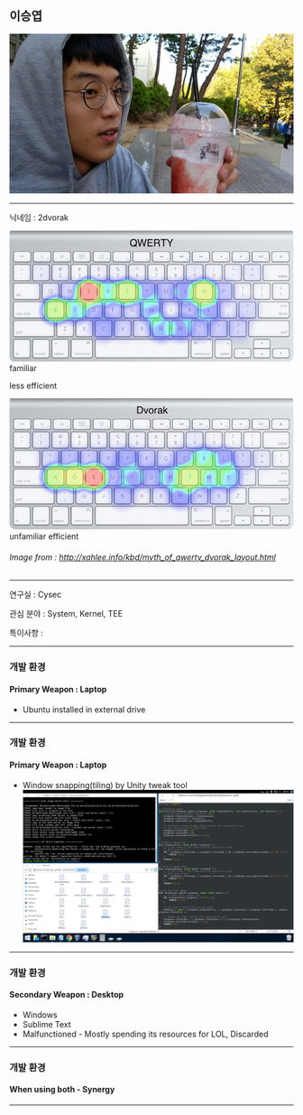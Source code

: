 ## 이승엽

![Logo](images/dat_face.jpg)


---

닉네임 : 2dvorak

<div class="left">

![qwerty](images/qwerty.jpg)
familiar

less efficient

</div>

<div class="right">

![dvorak](images/dvorak.jpg)
unfamiliar
efficient

</div>

###### Image from : http://xahlee.info/kbd/myth_of_qwerty_dvorak_layout.html
---

연구실 : Cysec

관심 분야 : System, Kernel, TEE

특이사항 : 


---

### 개발 환경

#### Primary Weapon : Laptop
 - Ubuntu installed in external drive

---
### 개발 환경

#### Primary Weapon : Laptop
 - Window snapping(tiling) by Unity tweak tool
![Logo](images/workspace.png)

---
### 개발 환경

#### Secondary Weapon : Desktop
 - Windows
 - Sublime Text
 - Malfunctioned - Mostly spending its resources for LOL, Discarded

---
### 개발 환경

#### When using both - Synergy

---
